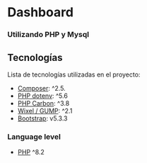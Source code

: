 # Dashboard
### Utilizando **PHP y Mysql**
## Tecnologías

Lista de tecnologías utilizadas en el proyecto:

* [Composer](https://getcomposer.org/): ^2.5.
* [PHP dotenv](https://github.com/vlucas/phpdotenv): ^5.6
* [PHP Carbon](https://carbon.nesbot.com/): ^3.8
* [Wixel / GUMP](https://github.com/Wixel/GUMP): ^2.1
* [Bootstrap](https://getbootstrap.com/): v5.3.3

[//]: # (* [PHP MAILER]&#40;https://packagist.org/packages/phpmailer/phpmailer&#41;: v6.8.0)

[//]: # (* [Bootstrap]&#40;https://getbootstrap.com/&#41;: v4.6.2 )

[//]: # (* [jQuery]&#40;https://jquery.com/&#41;: v3.6.4)

[//]: # (* [SweetAlert2]&#40;https://sweetalert2.github.io/&#41;: v11.7.5)

[//]: # (* [Font Awesome Free]&#40;https://fontawesome.com&#41;: v6.4.0)

[//]: # (* [Inputmask]&#40;https://github.com/RobinHerbots/Inputmask&#41;: v5.0.9-beta.4)

### Language level

* [PHP](https://www.php.net/) ^8.2
